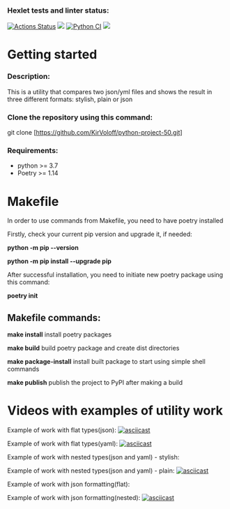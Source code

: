 ### Hexlet tests and linter status:
[![Actions Status](https://github.com/KirVoloff/python-project-50/workflows/hexlet-check/badge.svg)](https://github.com/KirVoloff/python-project-50/actions)
<a href="https://codeclimate.com/github/KirVoloff/python-project-50/maintainability"><img src="https://api.codeclimate.com/v1/badges/33dd7be23993e377a447/maintainability" /></a>
[![Python CI](https://github.com/KirVoloff/python-project-50/actions/workflows/pyci.yml/badge.svg)](https://github.com/KirVoloff/python-project-50/actions/workflows/pyci.yml)
<a href="https://codeclimate.com/github/KirVoloff/python-project-50/test_coverage"><img src="https://api.codeclimate.com/v1/badges/33dd7be23993e377a447/test_coverage" /></a>

# Getting started

### Description:

This is a utility that compares two json/yml files and shows the result in three different formats: stylish, plain or json

### Clone the repository using this command:

git clone [https://github.com/KirVoloff/python-project-50.git]

### Requirements:

* python >= 3.7
* Poetry >= 1.14

# Makefile

In order to use commands from Makefile, you need to have poetry installed

Firstly, check your current pip version and upgrade it, if needed:

**python -m pip --version**

**python -m pip install --upgrade pip**

After successful installation, you need to initiate new poetry package using this command:

**poetry init**

## Makefile commands:
**make install** install poetry packages

**make build** build poetry package and create dist directories

**make package-install** install built package to start using simple shell commands

**make publish** publish the project to PyPI after making a build


# Videos with examples of utility work

Example of work with flat types(json):
[![asciicast](https://asciinema.org/a/Ha3Zfzsrhax8Ztav3cyGHNlIU.svg)](https://asciinema.org/a/Ha3Zfzsrhax8Ztav3cyGHNlIU)

Example of work with flat types(yaml):
[![asciicast](https://asciinema.org/a/5os906oSKLRtTZfng79EwJnn9.svg)](https://asciinema.org/a/5os906oSKLRtTZfng79EwJnn9)

Example of work with nested types(json and yaml) - stylish:


Example of work with nested types(json and yaml) - plain:
[![asciicast](https://asciinema.org/a/VKbOQNQ8jDimUOyAGDlBVFJvZ.svg)](https://asciinema.org/a/VKbOQNQ8jDimUOyAGDlBVFJvZ)

Example of work with json formatting(flat):


Example of work with json formatting(nested):
[![asciicast](https://asciinema.org/a/LH51jN6qjlvM9aqn6VUxkoF4J.svg)](https://asciinema.org/a/LH51jN6qjlvM9aqn6VUxkoF4J)
